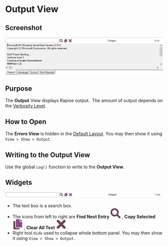 # Output View

## Screenshot

![output view](./img/output_view1.png)

## Purpose

The **Output** View displays Rapise output.  The amount of output depends on the [Verbosity Level](verbosity_levels.md).

## How to Open

The **Errors View** is hidden in the [Default Layout](restoring_the_default_layout.md). You may then show it using `View > Show > Output`.

## Writing to the Output View

Use the global `Log()` function to write to the **Output View**.

## Widgets

![view widgets](./img/output_view2.png)

* The text box is a search box.
* The icons from left to right are **Find Next Entry** ![view widgets, find next entry](./img/Tool.Find_Next32.png)
, **Copy Selected** ![view widgets, copy selected](./img/Tool.Copy32.png)
, **Clear All Text** ![view widgets, clear all text](./img/Tool.Clear32.png).
* Right tool `Hide` used to collapse whole bottom panel. You may then show it using `View > Show > Output`.
